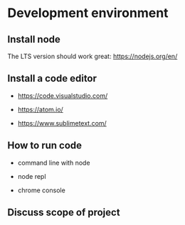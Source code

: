 # Development environment

## Install node

The LTS version should work great: https://nodejs.org/en/

## Install a code editor

* https://code.visualstudio.com/

* https://atom.io/

* https://www.sublimetext.com/

## How to run code

* command line with node

* node repl

* chrome console

## Discuss scope of project
